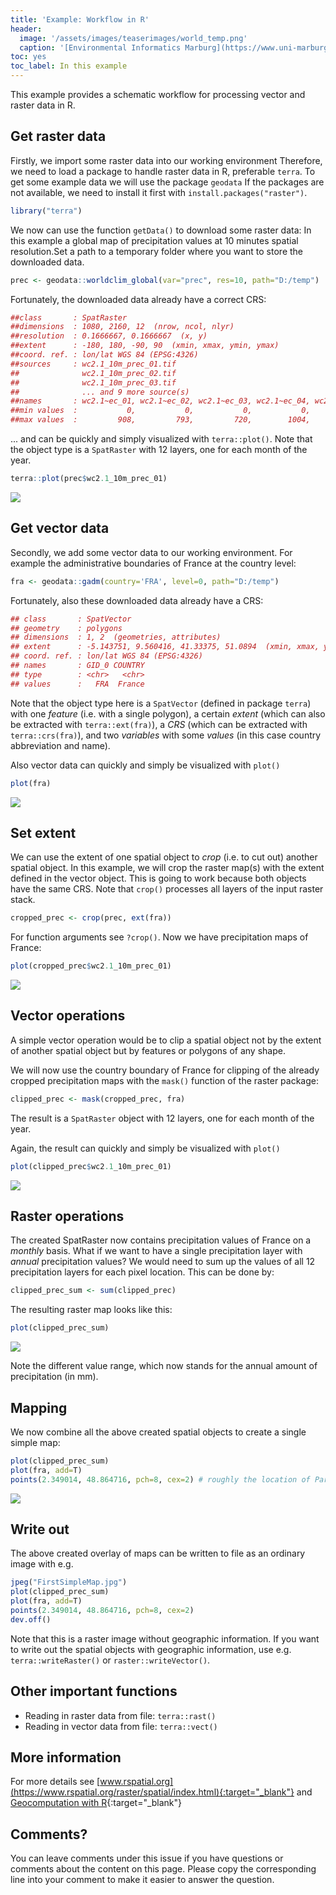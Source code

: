 ```yaml
---
title: 'Example: Workflow in R'
header:
  image: '/assets/images/teaserimages/world_temp.png'
  caption: '[Environmental Informatics Marburg](https://www.uni-marburg.de/en/fb19/disciplines/physisch/environmentalinformatics){:target="_blank"}'
toc: yes
toc_label: In this example
---
```


This example provides a schematic workflow for processing vector and raster data in R. 




## Get raster data

Firstly, we import some raster data into our working environment
Therefore, we need to load a package to handle raster data in R, preferable `terra`. To get some example data we will use the package `geodata`
If the packages are not available, we need to install it first with `install.packages("raster")`.


```r
library("terra")
```

We now can use the function `getData()` to download some raster data: In this example a global map of precipitation values at 10 minutes spatial resolution.Set a path to a temporary folder where you want to store the downloaded data.


```r
prec <- geodata::worldclim_global(var="prec", res=10, path="D:/temp")
``` 


Fortunately, the downloaded data already have a correct CRS:


```r
##class       : SpatRaster 
##dimensions  : 1080, 2160, 12  (nrow, ncol, nlyr)
##resolution  : 0.1666667, 0.1666667  (x, y)
##extent      : -180, 180, -90, 90  (xmin, xmax, ymin, ymax)
##coord. ref. : lon/lat WGS 84 (EPSG:4326) 
##sources     : wc2.1_10m_prec_01.tif  
##              wc2.1_10m_prec_02.tif  
##              wc2.1_10m_prec_03.tif  
##              ... and 9 more source(s)
##names       : wc2.1~ec_01, wc2.1~ec_02, wc2.1~ec_03, wc2.1~ec_04, wc2.1~ec_05, wc2.1~ec_06, ... 
##min values  :           0,           0,           0,           0,           0,           0, ... 
##max values  :         908,         793,         720,        1004,        2068,        2210, ... 
``` 


... and can be quickly and simply visualized with `terra::plot()`. 
Note that the object type is a `SpatRaster` with 12 layers, one for each month of the year.

```r
terra::plot(prec$wc2.1_10m_prec_01)
```


<img src="{{ site.baseurl }}/assets/images/maps/map_prec1_global.png" style="display: block; margin: auto;" />



## Get vector data

Secondly, we add some vector data to our working environment. For example the administrative boundaries of France at the country level:


```r
fra <- geodata::gadm(country='FRA', level=0, path="D:/temp")
```

Fortunately, also these downloaded data already have a CRS:

```r
## class       : SpatVector 
## geometry    : polygons 
## dimensions  : 1, 2  (geometries, attributes)
## extent      : -5.143751, 9.560416, 41.33375, 51.0894  (xmin, xmax, ymin, ymax)
## coord. ref. : lon/lat WGS 84 (EPSG:4326) 
## names       : GID_0 COUNTRY
## type        : <chr>   <chr>
## values      :   FRA  France
```

Note that the object type here is a `SpatVector` (defined in package `terra`) with one _feature_ (i.e. with a single polygon), 
a certain _extent_ (which can also be extracted with `terra::ext(fra)`), a _CRS_ (which can be extracted with `terra::crs(fra)`), and two _variables_ with some _values_ (in this case country abbreviation and name).


Also vector data can quickly and simply be visualized with `plot()`


```r
plot(fra)
```

<img src="{{ site.baseurl }}/assets/images/maps/map_france_GADM.png" style="display: block; margin: auto;" />



## Set extent

We can use the extent of one spatial object to _crop_ (i.e. to cut out) another spatial object.
In this example, we will crop the raster map(s) with the extent defined in the vector object. 
This is going to work because both objects have the same CRS.
Note that `crop()` processes all layers of the input raster stack.



```r
cropped_prec <- crop(prec, ext(fra))
```

For function arguments see `?crop()`. Now we have precipitation maps of France:

```r
plot(cropped_prec$wc2.1_10m_prec_01)
```


<img src="{{ site.baseurl }}/assets/images/maps/map_prec_cropped.png" style="display: block; margin: auto;" />



## Vector operations

A simple vector operation would be to clip a spatial object not by the extent of another spatial object but by features or polygons of any shape.

We will now use the country boundary of France for clipping of the already cropped precipitation maps with the `mask()` function of the raster package:

```r
clipped_prec <- mask(cropped_prec, fra)
```


The result is a `SpatRaster` object with 12 layers, one for each month of the year. 


Again, the result can quickly and simply be visualized with `plot()`


```r
plot(clipped_prec$wc2.1_10m_prec_01)
```

<img src="{{ site.baseurl }}/assets/images/maps/map_prec_clipped.png" style="display: block; margin: auto;" />


## Raster operations

The created SpatRaster now contains precipitation values of France on a _monthly_ basis. 
What if we want to have a single precipitation layer with _annual_ precipitation values?
We would need to sum up the values of all 12 precipitation layers for each pixel location.
This can be done by:

```r
clipped_prec_sum <- sum(clipped_prec)
```



The resulting raster map looks like this: 


```r
plot(clipped_prec_sum)
```

<img src="{{ site.baseurl }}/assets/images/maps/map_prec_clipped_sum.png" style="display: block; margin: auto;" />

Note the different value range, which now stands for the annual amount of precipitation (in mm).



## Mapping

We now combine all the above created spatial objects to create a single simple map:

```r
plot(clipped_prec_sum)
plot(fra, add=T)
points(2.349014, 48.864716, pch=8, cex=2) # roughly the location of Paris
```

<img src="{{ site.baseurl }}/assets/images/maps/FirstSimpleMap.jpg" style="display: block; margin: auto;" />



## Write out

The above created overlay of maps can be written to file as an ordinary image with e.g.

```r
jpeg("FirstSimpleMap.jpg")
plot(clipped_prec_sum)
plot(fra, add=T)
points(2.349014, 48.864716, pch=8, cex=2)
dev.off()
```






Note that this is a raster image without geographic information.
If you want to write out the spatial objects with geographic information, use e.g. `terra::writeRaster()` or `raster::writeVector()`. 




## Other important functions

* Reading in raster data from file: `terra::rast()`
* Reading in vector data from file: `terra::vect()`


## More information

For more details see [www.rspatial.org](https://www.rspatial.org/raster/spatial/index.html){:target="_blank"} and 
[Geocomputation with R](https://geocompr.robinlovelace.net/spatial-operations.html#spatial-vec){:target="_blank"}

<!--

Note that the packages rgdal, rgeos and maptools, upon which many other spatial packages depend, will retire by the end of 2023.
So it will be wise to switch to the packages sf, stars, and terra in due time. 
For details, see this [blog](https://r-spatial.org/r/2022/04/12/evolution.html){:target="_blank"}.
{: .notice--info}

-->



## Comments?
You can leave comments under this issue if you have questions or comments about the content on this page. Please copy the corresponding line into your comment to make it easier to answer the question. 



<script src="https://utteranc.es/client.js"
        repo="GeoMOER/moer-bsc-project-seminar-SDM"
        issue-term="unit03-05_example_SpatialDataProcessing"
        theme="github-light"
        crossorigin="anonymous"
        async>
</script>
